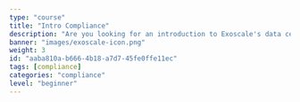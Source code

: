 ```yaml
---
type: "course"
title: "Intro Compliance"
description: "Are you looking for an introduction to Exoscale's data center processes and compliance topics? This Intro Compliance Learning Path is perfect for non-technical individuals and covers the ground of all related topics. You'll learn about the benefits and challenges of compliance, sustainability, technical security, contractual setup, and response & support in modern IT scenarios, understand key concepts and terminology, and discover why these new rules are so important. "
banner: "images/exoscale-icon.png"
weight: 3
id: "aaba810a-b666-4b18-a7d7-45fe0ffe11ec"
tags: [compliance]
categories: "compliance"
level: "beginner"
---
```

